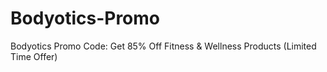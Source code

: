 # Bodyotics-Promo
Bodyotics Promo Code: Get 85% Off Fitness &amp; Wellness Products (Limited Time Offer)
